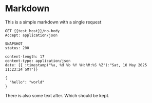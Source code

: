 ﻿# Markdown
This is a simple markdown with a single request

````http
GET {{test_host}}/no-body
Accept: application/json

SNAPSHOT
status: 200

content-length: 17
content-type: application/json
date: {{_:timestamp("%a, %d %b %Y %H:%M:%S %Z"):"Sat, 10 May 2025 11:23:24 GMT"}}

{
  "hello": "world"
}
````

There is also some text after. Which should be kept.